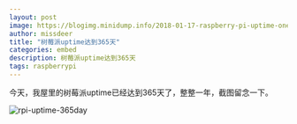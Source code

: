 ```yaml
---
layout: post
image: https://blogimg.minidump.info/2018-01-17-raspberry-pi-uptime-one-year.md
author: missdeer
title: "树莓派uptime达到365天"
categories: embed
description: 树莓派uptime达到365天
tags: raspberrypi
---
```

今天，我屋里的树莓派uptime已经达到365天了，整整一年，截图留念一下。

![rpi-uptime-365day](https://cdn.jsdelivr.net/gh/missdeer/blog@gh-pages/media/2018-01-17/rpi-uptime-365day.png)

